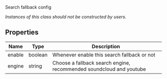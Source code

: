 Search fallback config

*Instances of this class should not be constructed by users.*

## Properties

| Name | Type | Description |
|-|-|-|
| enable | boolean | Whenever enable this search fallback or not |
| engine | string | Choose a fallback search engine, recommended soundcloud and youtube |


